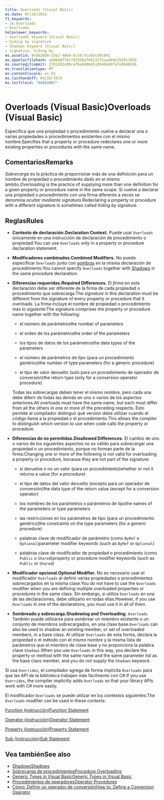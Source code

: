 ```yaml
---
title: Overloads (Visual Basic)
ms.date: 07/20/2015
f1_keywords:
- vb.Overloads
- Overloads
helpviewer_keywords:
- Overloads keyword [Visual Basic]
- hiding by signature
- Shadows keyword [Visual Basic]
- signature, hiding by
ms.assetid: 0c6820b8-25b2-4664-bc59-5ca93c99c042
ms.openlocfilehash: ab8660ff0cf02956e760132f5aad69e359913950
ms.sourcegitcommit: 2701302a99cafbe0d86d53d540eb0fa7e9b46b36
ms.translationtype: MT
ms.contentlocale: es-ES
ms.lasthandoff: 04/28/2019
ms.locfileid: "64661087"
---
```

# <a name="overloads-visual-basic"></a><span data-ttu-id="7204c-102">Overloads (Visual Basic)</span><span class="sxs-lookup"><span data-stu-id="7204c-102">Overloads (Visual Basic)</span></span>
<span data-ttu-id="7204c-103">Especifica que una propiedad o procedimiento vuelve a declarar una o varias propiedades o procedimientos existentes con el mismo nombre.</span><span class="sxs-lookup"><span data-stu-id="7204c-103">Specifies that a property or procedure redeclares one or more existing properties or procedures with the same name.</span></span>  
  
## <a name="remarks"></a><span data-ttu-id="7204c-104">Comentarios</span><span class="sxs-lookup"><span data-stu-id="7204c-104">Remarks</span></span>  
 <span data-ttu-id="7204c-105">*Sobrecarga* es la práctica de proporcionar más de una definición para un nombre de propiedad o procedimiento dado en el mismo ámbito.</span><span class="sxs-lookup"><span data-stu-id="7204c-105">*Overloading* is the practice of supplying more than one definition for a given property or procedure name in the same scope.</span></span> <span data-ttu-id="7204c-106">Si vuelve a declarar una propiedad o procedimiento con una firma diferente a veces se denomina *ocultar mediante signatura*.</span><span class="sxs-lookup"><span data-stu-id="7204c-106">Redeclaring a property or procedure with a different signature is sometimes called *hiding by signature*.</span></span>  
  
## <a name="rules"></a><span data-ttu-id="7204c-107">Reglas</span><span class="sxs-lookup"><span data-stu-id="7204c-107">Rules</span></span>  
  
- <span data-ttu-id="7204c-108">**Contexto de declaración.**</span><span class="sxs-lookup"><span data-stu-id="7204c-108">**Declaration Context.**</span></span> <span data-ttu-id="7204c-109">Puede usar `Overloads` únicamente en una instrucción de declaración de procedimiento o propiedad.</span><span class="sxs-lookup"><span data-stu-id="7204c-109">You can use `Overloads` only in a property or procedure declaration statement.</span></span>  
  
- <span data-ttu-id="7204c-110">**Modificadores combinados.**</span><span class="sxs-lookup"><span data-stu-id="7204c-110">**Combined Modifiers.**</span></span> <span data-ttu-id="7204c-111">No puede especificar `Overloads` junto con [sombras](../../../visual-basic/language-reference/modifiers/shadows.md) en la misma declaración de procedimiento.</span><span class="sxs-lookup"><span data-stu-id="7204c-111">You cannot specify `Overloads` together with [Shadows](../../../visual-basic/language-reference/modifiers/shadows.md) in the same procedure declaration.</span></span>  
  
- <span data-ttu-id="7204c-112">**Diferencias requeridas.**</span><span class="sxs-lookup"><span data-stu-id="7204c-112">**Required Differences.**</span></span> <span data-ttu-id="7204c-113">El *firma* en esta declaración debe ser diferente de la firma de cada propiedad o procedimiento que sobrecarga.</span><span class="sxs-lookup"><span data-stu-id="7204c-113">The *signature* in this declaration must be different from the signature of every property or procedure that it overloads.</span></span> <span data-ttu-id="7204c-114">La firma incluye el nombre de propiedad o procedimiento más lo siguiente:</span><span class="sxs-lookup"><span data-stu-id="7204c-114">The signature comprises the property or procedure name together with the following:</span></span>  
  
    - <span data-ttu-id="7204c-115">el número de parámetros</span><span class="sxs-lookup"><span data-stu-id="7204c-115">the number of parameters</span></span>  
  
    - <span data-ttu-id="7204c-116">el orden de los parámetros</span><span class="sxs-lookup"><span data-stu-id="7204c-116">the order of the parameters</span></span>  
  
    - <span data-ttu-id="7204c-117">los tipos de datos de los parámetros</span><span class="sxs-lookup"><span data-stu-id="7204c-117">the data types of the parameters</span></span>  
  
    - <span data-ttu-id="7204c-118">el número de parámetros de tipo (para un procedimiento genérico)</span><span class="sxs-lookup"><span data-stu-id="7204c-118">the number of type parameters (for a generic procedure)</span></span>  
  
    - <span data-ttu-id="7204c-119">el tipo de valor devuelto (solo para un procedimiento de operador de conversión)</span><span class="sxs-lookup"><span data-stu-id="7204c-119">the return type (only for a conversion operator procedure)</span></span>  
  
     <span data-ttu-id="7204c-120">Todas las sobrecargas deben tener el mismo nombre, pero cada una debe diferir de todas las demás en uno o varios de los aspectos anteriores.</span><span class="sxs-lookup"><span data-stu-id="7204c-120">All overloads must have the same name, but each must differ from all the others in one or more of the preceding respects.</span></span> <span data-ttu-id="7204c-121">Esto permite al compilador distinguir qué versión debe utilizar cuando el código llama a la propiedad o el procedimiento.</span><span class="sxs-lookup"><span data-stu-id="7204c-121">This allows the compiler to distinguish which version to use when code calls the property or procedure.</span></span>  
  
- <span data-ttu-id="7204c-122">**Diferencias de no permitidas.**</span><span class="sxs-lookup"><span data-stu-id="7204c-122">**Disallowed Differences.**</span></span> <span data-ttu-id="7204c-123">El cambio de uno o varios de los siguientes aspectos no es válido para sobrecargar una propiedad o un procedimiento, porque no forman parte de la firma:</span><span class="sxs-lookup"><span data-stu-id="7204c-123">Changing one or more of the following is not valid for overloading a property or procedure, because they are not part of the signature:</span></span>  
  
    - <span data-ttu-id="7204c-124">si devuelve o no un valor (para un procedimiento)</span><span class="sxs-lookup"><span data-stu-id="7204c-124">whether or not it returns a value (for a procedure)</span></span>  
  
    - <span data-ttu-id="7204c-125">el tipo de datos del valor devuelto (excepto para un operador de conversión)</span><span class="sxs-lookup"><span data-stu-id="7204c-125">the data type of the return value (except for a conversion operator)</span></span>  
  
    - <span data-ttu-id="7204c-126">los nombres de los parámetros o parámetros de tipo</span><span class="sxs-lookup"><span data-stu-id="7204c-126">the names of the parameters or type parameters</span></span>  
  
    - <span data-ttu-id="7204c-127">las restricciones en los parámetros de tipo (para un procedimiento genérico)</span><span class="sxs-lookup"><span data-stu-id="7204c-127">the constraints on the type parameters (for a generic procedure)</span></span>  
  
    - <span data-ttu-id="7204c-128">palabras clave de modificador de parámetro (como `ByRef` o `Optional`)</span><span class="sxs-lookup"><span data-stu-id="7204c-128">parameter modifier keywords (such as `ByRef` or `Optional`)</span></span>  
  
    - <span data-ttu-id="7204c-129">palabras clave de modificador de propiedad o procedimiento (como `Public` o `Shared`)</span><span class="sxs-lookup"><span data-stu-id="7204c-129">property or procedure modifier keywords (such as `Public` or `Shared`)</span></span>  
  
- <span data-ttu-id="7204c-130">**Modificador opcional.**</span><span class="sxs-lookup"><span data-stu-id="7204c-130">**Optional Modifier.**</span></span> <span data-ttu-id="7204c-131">No es necesario usar el modificador `Overloads` al definir varias propiedades o procedimientos sobrecargados en la misma clase.</span><span class="sxs-lookup"><span data-stu-id="7204c-131">You do not have to use the `Overloads` modifier when you are defining multiple overloaded properties or procedures in the same class.</span></span> <span data-ttu-id="7204c-132">Sin embargo, si utiliza `Overloads` en una de las declaraciones, debe utilizarlo en todas ellas.</span><span class="sxs-lookup"><span data-stu-id="7204c-132">However, if you use `Overloads` in one of the declarations, you must use it in all of them.</span></span>  
  
- <span data-ttu-id="7204c-133">**Sombreado y sobrecarga.**</span><span class="sxs-lookup"><span data-stu-id="7204c-133">**Shadowing and Overloading.**</span></span> <span data-ttu-id="7204c-134">`Overloads` También puede utilizarse para sombrear un miembro existente o un conjunto de miembros sobrecargados, en una clase base.</span><span class="sxs-lookup"><span data-stu-id="7204c-134">`Overloads` can also be used to shadow an existing member, or set of overloaded members, in a base class.</span></span> <span data-ttu-id="7204c-135">Al utilizar `Overloads` de esta forma, declara la propiedad o el método con el mismo nombre y la misma lista de parámetros que el miembro de clase base y no proporciona la palabra clave `Shadows`.</span><span class="sxs-lookup"><span data-stu-id="7204c-135">When you use `Overloads` in this way, you declare the property or method with the same name and the same parameter list as the base class member, and you do not supply the `Shadows` keyword.</span></span>  
  
 <span data-ttu-id="7204c-136">Si usa `Overrides`, el compilador agrega de forma implícita `Overloads` para que las API de la biblioteca trabajen más fácilmente con C#.</span><span class="sxs-lookup"><span data-stu-id="7204c-136">If you use `Overrides`, the compiler implicitly adds `Overloads` so that your library APIs work with C# more easily.</span></span>  
  
 <span data-ttu-id="7204c-137">El modificador `Overloads` se puede utilizar en los contextos siguientes:</span><span class="sxs-lookup"><span data-stu-id="7204c-137">The `Overloads` modifier can be used in these contexts:</span></span>  
  
 [<span data-ttu-id="7204c-138">Function (instrucción)</span><span class="sxs-lookup"><span data-stu-id="7204c-138">Function Statement</span></span>](../../../visual-basic/language-reference/statements/function-statement.md)  
  
 [<span data-ttu-id="7204c-139">Operator (instrucción)</span><span class="sxs-lookup"><span data-stu-id="7204c-139">Operator Statement</span></span>](../../../visual-basic/language-reference/statements/operator-statement.md)  
  
 [<span data-ttu-id="7204c-140">Property (instrucción)</span><span class="sxs-lookup"><span data-stu-id="7204c-140">Property Statement</span></span>](../../../visual-basic/language-reference/statements/property-statement.md)  
  
 [<span data-ttu-id="7204c-141">Sub (instrucción)</span><span class="sxs-lookup"><span data-stu-id="7204c-141">Sub Statement</span></span>](../../../visual-basic/language-reference/statements/sub-statement.md)  
  
## <a name="see-also"></a><span data-ttu-id="7204c-142">Vea también</span><span class="sxs-lookup"><span data-stu-id="7204c-142">See also</span></span>

- [<span data-ttu-id="7204c-143">Shadows</span><span class="sxs-lookup"><span data-stu-id="7204c-143">Shadows</span></span>](../../../visual-basic/language-reference/modifiers/shadows.md)
- [<span data-ttu-id="7204c-144">Sobrecarga de procedimientos</span><span class="sxs-lookup"><span data-stu-id="7204c-144">Procedure Overloading</span></span>](../../../visual-basic/programming-guide/language-features/procedures/procedure-overloading.md)
- [<span data-ttu-id="7204c-145">Generic Types in Visual Basic</span><span class="sxs-lookup"><span data-stu-id="7204c-145">Generic Types in Visual Basic</span></span>](../../../visual-basic/programming-guide/language-features/data-types/generic-types.md)
- [<span data-ttu-id="7204c-146">Procedimientos de operadores</span><span class="sxs-lookup"><span data-stu-id="7204c-146">Operator Procedures</span></span>](../../../visual-basic/programming-guide/language-features/procedures/operator-procedures.md)
- [<span data-ttu-id="7204c-147">Cómo: Definir un operador de conversión</span><span class="sxs-lookup"><span data-stu-id="7204c-147">How to: Define a Conversion Operator</span></span>](../../../visual-basic/programming-guide/language-features/procedures/how-to-define-a-conversion-operator.md)
